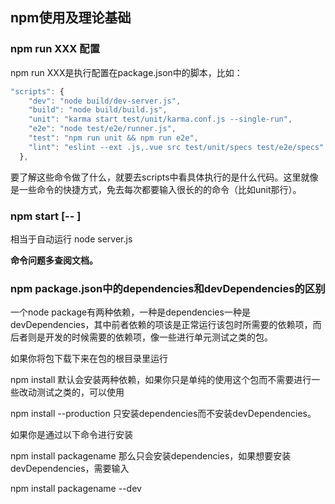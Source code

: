 ## npm使用及理论基础

### npm run XXX 配置
npm run XXX是执行配置在package.json中的脚本，比如：

``` javascript
"scripts": {
    "dev": "node build/dev-server.js",
    "build": "node build/build.js",
    "unit": "karma start test/unit/karma.conf.js --single-run",
    "e2e": "node test/e2e/runner.js",
    "test": "npm run unit && npm run e2e",
    "lint": "eslint --ext .js,.vue src test/unit/specs test/e2e/specs"
  },
```

要了解这些命令做了什么，就要去scripts中看具体执行的是什么代码。这里就像是一些命令的快捷方式，免去每次都要输入很长的的命令（比如unit那行）。

### npm start [-- <args>]
相当于自动运行 node server.js

**命令问题多查阅文档。**

### npm package.json中的dependencies和devDependencies的区别
一个node package有两种依赖，一种是dependencies一种是devDependencies，其中前者依赖的项该是正常运行该包时所需要的依赖项，而后者则是开发的时候需要的依赖项，像一些进行单元测试之类的包。

如果你将包下载下来在包的根目录里运行

npm install 
默认会安装两种依赖，如果你只是单纯的使用这个包而不需要进行一些改动测试之类的，可以使用

npm install --production
只安装dependencies而不安装devDependencies。

如果你是通过以下命令进行安装

npm install packagename
那么只会安装dependencies，如果想要安装devDependencies，需要输入

npm install packagename --dev  